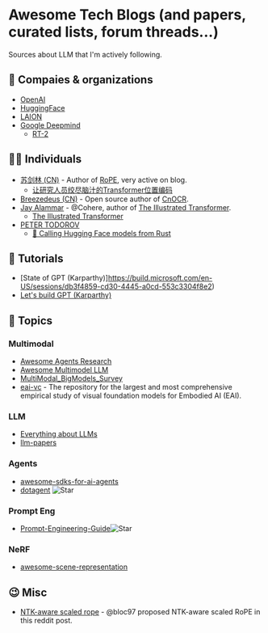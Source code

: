 # Awesome Tech Blogs (and papers, curated lists, forum threads...)
Sources about LLM that I'm actively following.

## 🏢 Compaies & organizations

- [OpenAI](https://openai.com/blog)
- [HuggingFace](https://huggingface.co/blog)
- [LAION](https://laion.ai/blog/)
- [Google Deepmind](https://www.deepmind.com/blog)
  - [RT-2](https://www.deepmind.com/blog/rt-2-new-model-translates-vision-and-language-into-action)

## 🙆‍♂️ Individuals

- [苏剑林 (CN)](https://spaces.ac.cn/) - Author of [RoPE](https://arxiv.org/abs/2104.09864), very active on blog.
  - [让研究人员绞尽脑汁的Transformer位置编码](https://spaces.ac.cn/archives/8130)
- [Breezedeus (CN)](https://www.breezedeus.com) - Open source author of [CnOCR](https://github.com/breezedeus/CnOCR).
- [Jay Alammar](http://jalammar.github.io/) - @Cohere, author of [The Illustrated Transformer](http://jalammar.github.io/illustrated-transformer/).
  - [The Illustrated Transformer](http://jalammar.github.io/illustrated-transformer/)
- [PETER TODOROV](https://peterprototypes.com/)
  - [🤗 Calling Hugging Face models from Rust](https://peterprototypes.com/blog/huggingface-from-rust/)   


## 📖 Tutorials

- [State of GPT (Karparthy)]https://build.microsoft.com/en-US/sessions/db3f4859-cd30-4445-a0cd-553c3304f8e2)
- [Let's build GPT (Karparthy)](https://www.youtube.com/watch?v=kCc8FmEb1nY)

## 🌟 Topics

### Multimodal

- [Awesome Agents Research](https://github.com/Kunlun-Zhu/Awesome-Agents-Research)
- [Awesome Multimodel LLM](https://github.com/Atomic-man007/Awesome_Multimodel_LLM)
- [MultiModal_BigModels_Survey](https://github.com/wangxiao5791509/MultiModal_BigModels_Survey)
- [eai-vc](https://github.com/facebookresearch/eai-vc) - The repository for the largest and most comprehensive empirical study of visual foundation models for Embodied AI (EAI).

### LLM

- [Everything about LLMs](https://github.com/tianlinxu312/Everything-about-LLMs)
- [llm-papers](https://github.com/wenet-e2e/llm-papers)

### Agents

- [awesome-sdks-for-ai-agents](https://github.com/e2b-dev/awesome-sdks-for-ai-agents)
- [dotagent](https://github.com/dot-agent/dotagent) ![Star](https://img.shields.io/github/stars/dot-agent/dotagent.svg?style=social&label=Star)

### Prompt Eng

- [Prompt-Engineering-Guide](https://github.com/dair-ai/Prompt-Engineering-Guide)![Star](https://img.shields.io/github/stars/dair-ai/Prompt-Engineering-Guide.svg?style=social&label=Star)

### NeRF
- [awesome-scene-representation](https://github.com/robo-alex/awesome-scene-representation)

## 😉 Misc

- [NTK-aware scaled rope](https://www.reddit.com/r/LocalLLaMA/comments/14lz7j5/ntkaware_scaled_rope_allows_llama_models_to_have/) - @bloc97 proposed NTK-aware scaled RoPE in this reddit post. 
